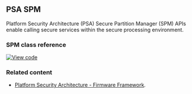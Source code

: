 ## PSA SPM

Platform Security Architecture (PSA) Secure Partition Manager (SPM) APIs enable calling secure services within the secure processing environment.

### SPM class reference

[![View code](https://www.mbed.com/embed/?type=library)](https://os.mbed.com/docs/development/mbed-os-api-doxy/group___s_p_m.html)

### Related content

- [Platform Security Architecture - Firmware Framework](https://pages.arm.com/psa-resources-ff.html).
